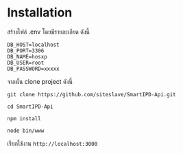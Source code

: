 # Installation

สร้างไฟล์ .env โดยมีรายละเอียด ดังนี้

```
DB_HOST=localhost
DB_PORT=3306
DB_NAME=hosxp
DB_USER=root
DB_PASSWORD=xxxxx
```

จากนั้น clone project ดังนี้

```
git clone https://github.com/siteslave/SmartIPD-Api.git

cd SmartIPD-Api

npm install

node bin/www
```

เรียกใช้งาน `http://localhost:3000`